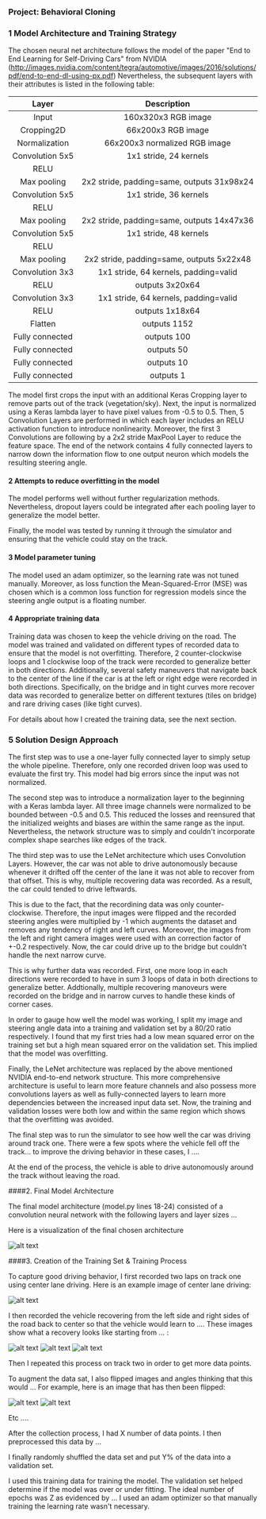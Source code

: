 ### Project: Behavioral Cloning

[//]: # (Image References)

[image1]: ./report_images/nvidia_net.png "Neural net architecture"
[image2]: ./examples/placeholder.png "Grayscaling"
[image3]: ./examples/placeholder_small.png "Recovery Image"
[image4]: ./examples/placeholder_small.png "Recovery Image"
[image5]: ./examples/placeholder_small.png "Recovery Image"
[image6]: ./examples/placeholder_small.png "Normal Image"
[image7]: ./examples/placeholder_small.png "Flipped Image"

### 1 Model Architecture and Training Strategy

The chosen neural net architecture follows the model of the paper "End to End Learning for Self-Driving Cars" from NVIDIA (http://images.nvidia.com/content/tegra/automotive/images/2016/solutions/pdf/end-to-end-dl-using-px.pdf)
Nevertheless, the subsequent layers with their attributes is listed in the following table:

| Layer         		|     Description	        					| 
|:---------------------:|:---------------------------------------------:| 
| Input         		| 160x320x3 RGB image   							|
| Cropping2D         		| 66x200x3 RGB image   							|
| Normalization        		| 66x200x3 normalized RGB image   							| 
| Convolution 5x5     	| 1x1 stride, 24 kernels 	|
| RELU					|												|
| Max pooling	      	| 2x2 stride, padding=same, outputs 31x98x24				|
| Convolution 5x5	    | 1x1 stride, 36 kernels      									|
| RELU					|												|
| Max pooling	      	| 2x2 stride, padding=same,  outputs 14x47x36 				|
| Convolution 5x5	    | 1x1 stride, 48 kernels      									|
| RELU					|												|
| Max pooling	      	| 2x2 stride, padding=same,  outputs 5x22x48				|
| Convolution 3x3	    | 1x1 stride, 64 kernels, padding=valid      									|
| RELU					|	outputs 3x20x64											|
| Convolution 3x3	    | 1x1 stride, 64 kernels, padding=valid      									|
| RELU					|	outputs 1x18x64		
| Flatten       | outputs 1152  |
| Fully connected		| outputs 100        									|
| Fully connected		| outputs 50        									|
| Fully connected		| outputs 10        									|
| Fully connected		| outputs 1        									|

The model first crops the input with an additional Keras Cropping layer to remove parts out of the track (vegetation/sky).
Next, the input is normalized using a Keras lambda layer to have pixel values from -0.5 to 0.5.
Then, 5 Convolution Layers are performed in which each layer includes an RELU activation function to introduce nonlinearity.
Moreover, the first 3 Convolutions are following by a 2x2 stride MaxPool Layer to reduce the feature space.
The end of the network contains 4 fully connected layers to narrow down the information flow to one output neuron which models the resulting steering angle.

#### 2 Attempts to reduce overfitting in the model

The model performs well without further regularization methods.
Nevertheless, dropout layers could be integrated after each pooling layer to generalize the model better.

Finally, the model was tested by running it through the simulator and ensuring that the vehicle could stay on the track.

#### 3 Model parameter tuning

The model used an adam optimizer, so the learning rate was not tuned manually.
Moreover, as loss function the Mean-Squared-Error (MSE) was chosen which is a common loss function for regression models since the steering angle output is a floating number.

#### 4 Appropriate training data

Training data was chosen to keep the vehicle driving on the road.
The model was trained and validated on different types of recorded data to ensure that the model is not overfitting.
Therefore, 2 counter-clockwise loops and 1 clockwise loop of the track were recorded to generalize better in both directions. Additionally, several safety maneuvers that navigate back to the center of the line if the car is at the left or right edge were recorded in both directions. Specifically, on the bridge and in tight curves more recover data was recorded to generalize better on different textures (tiles on bridge) and rare driving cases (like tight curves).

For details about how I created the training data, see the next section. 

### 5 Solution Design Approach

The first step was to use a one-layer fully connected layer to simply setup the whole pipeline.
Therefore, only one recorded driven loop was used to evaluate the first try.
This model had big errors since the input was not normalized.  

The second step was to introduce a normalization layer to the beginning with a Keras lambda layer.
All three image channels were normalized to be bounded between -0.5 and 0.5.
This reduced the losses and reensured that the initialized weights and biases are within the same range as the input.
Nevertheless, the network structure was to simply and couldn't incorporate complex shape searches like edges of the track.  

The third step was to use the LeNet architecture which uses Convolution Layers.
However, the car was not able to drive autonomously because whenever it drifted off the center of the lane it was not able to recover from that offset.
This is why, multiple recovering data was recorded.
As a result, the car could tended to drive leftwards.  

This is due to the fact, that the recordining data was only counter-clockwise. Therefore, the input images were flipped and the recorded steering angles were multiplied by -1 which augments the dataset and removes any tendency of right and left curves.
Moreover, the images from the left and right camera images were used with an correction factor of +-0.2 respectively.
Now, the car could drive up to the bridge but couldn't handle the next narrow curve.  

This is why further data was recorded. First, one more loop in each directions were recorded to have in sum 3 loops of data in both directions to generalize better. Addtionally, multiple recovering manoveurs were recorded on the bridge and in narrow curves to handle these kinds of corner cases.  

In order to gauge how well the model was working, I split my image and steering angle data into a training and validation set by a 80/20 ratio respectively. I found that my first tries had a low mean squared error on the training set but a high mean squared error on the validation set. This implied that the model was overfitting.  

Finally, the LeNet architecture was replaced by the above mentioned NVIDIA end-to-end network structure. This more comprehensive architecture is useful to learn more feature channels and also possess more convolutions layers as well as fully-connected layers to learn more dependencies between the increased input data set. Now, the training and validation losses were both low and within the same region which shows that the overfitting was avoided.

The final step was to run the simulator to see how well the car was driving around track one. There were a few spots where the vehicle fell off the track... to improve the driving behavior in these cases, I ....

At the end of the process, the vehicle is able to drive autonomously around the track without leaving the road.

####2. Final Model Architecture

The final model architecture (model.py lines 18-24) consisted of a convolution neural network with the following layers and layer sizes ...

Here is a visualization of the final chosen architecture

![alt text][image1]

####3. Creation of the Training Set & Training Process

To capture good driving behavior, I first recorded two laps on track one using center lane driving. Here is an example image of center lane driving:

![alt text][image2]

I then recorded the vehicle recovering from the left side and right sides of the road back to center so that the vehicle would learn to .... These images show what a recovery looks like starting from ... :

![alt text][image3]
![alt text][image4]
![alt text][image5]

Then I repeated this process on track two in order to get more data points.

To augment the data sat, I also flipped images and angles thinking that this would ... For example, here is an image that has then been flipped:

![alt text][image6]
![alt text][image7]

Etc ....

After the collection process, I had X number of data points. I then preprocessed this data by ...


I finally randomly shuffled the data set and put Y% of the data into a validation set. 

I used this training data for training the model. The validation set helped determine if the model was over or under fitting. The ideal number of epochs was Z as evidenced by ... I used an adam optimizer so that manually training the learning rate wasn't necessary.
